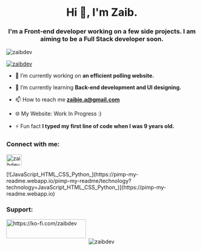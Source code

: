 <h1 align="center">Hi 👋, I'm Zaib.</h1>
<h3 align="center">I'm a Front-end developer working on a few side projects. I am aiming to be a Full Stack developer soon.</h3>

<p align="left"> <img src="https://komarev.com/ghpvc/?username=zaibdev&label=Profile%20views&color=0e75b6&style=flat" alt="zaibdev" /> </p>

<p align="left"> <a href="https://twitter.com/zaibdev" target="blank"><img src="https://img.shields.io/twitter/follow/zaibdev?logo=twitter&style=for-the-badge" alt="zaibdev" /></a> </p>

- 🔭 I’m currently working on **an efficient polling website.**

- 🌱 I’m currently learning **Back-end development and UI designing.**

- 📫 How to reach me **zaibie.a@gmail.com**

- 🌐 My Website: Work In Progress :)

- ⚡ Fun fact **I typed my first line of code when I was 9 years old.**

<h3 align="left">Connect with me:</h3>
<p align="left">
<a href="https://twitter.com/zaibdev" target="blank"><img align="center" src="https://raw.githubusercontent.com/rahuldkjain/github-profile-readme-generator/master/src/images/icons/Social/twitter.svg" alt="zaibdev" height="30" width="40" /></a>
</p>
[![JavaScript_HTML_CSS_Python_](https://pimp-my-readme.webapp.io/pimp-my-readme/technology?technology=JavaScript_HTML_CSS_Python_)](https://pimp-my-readme.webapp.io)

<h3 align="left">Support:</h3>
<p><a href="https://ko-fi.com/https://ko-fi.com/zaibdev"> <img align="left" src="https://cdn.ko-fi.com/cdn/kofi3.png?v=3" height="50" width="210" alt="https://ko-fi.com/zaibdev" /></a></p><br><br>

<p>&nbsp;<img align="center" src="https://github-readme-stats.vercel.app/api?username=zaibdev&show_icons=true&locale=en" alt="zaibdev" /></p>
